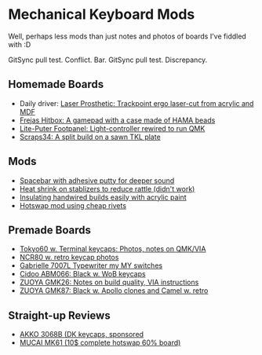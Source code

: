 # Mechanical Keyboard Mods

Well, perhaps less mods than just notes and photos of boards I've fiddled with :D

GitSync pull test. Conflict. Bar.
GitSync pull test. Discrepancy.

## Homemade Boards
- Daily driver: [Laser Prosthetic: Trackpoint ergo laser-cut from acrylic and MDF](homemade/LaserProsthetic/README.md)
- [Frejas Hitbox: A gamepad with a case made of HAMA beads](homemade/FrejasHitbox/README.md)
- [Lite-Puter Footpanel: Light-controller rewired to run QMK](homemade/LitePuter/README.md)
- [Scraps34: A split build on a sawn TKL plate](homemade/Scraps34/README.md)

## Mods
- [Spacebar with adhesive putty for deeper sound](mods/spacebar_with_adhesive_putty/README.md)
- [Heat shrink on stablizers to reduce rattle (didn't work)](mods/heat_shrink_on_stablizers/README.md)
- [Insulating handwired builds easily with acrylic paint](mods/acrylic_paint_as_insulator/README.md)
- [Hotswap mod using cheap rivets](mods/rivet_hotswap/README.md)

## Premade Boards
- [Tokyo60 w. Terminal keycaps: Photos, notes on QMK/VIA](Tokyo60/README.md)
- [NCR80 w. retro keycap photos](premade/NCR80/README.md)
- [Gabrielle 7007L Typewriter my MY switches](premade/Gabrielle_7007L/README.md)
- [Cidoo ABM066: Black w. WoB keycaps](premade/Cidoo_ABM066/README.md)
- [ZUOYA GMK26: Notes on build quality, VIA instructions](premade/Zuoya_GMK26/README.md)
- [ZUOYA GMK87: Black w. Apollo clones and Camel w. retro]([premade/Zuoya_GMK87/README.md)

## Straight-up Reviews
- [AKKO 3068B (DK keycaps, sponsored](premade/AKKO_3068B/README.md)
- [MUCAI MK61 (10$ complete hotswap 60% board)](premade/MUCAI_MK61/README.md)
